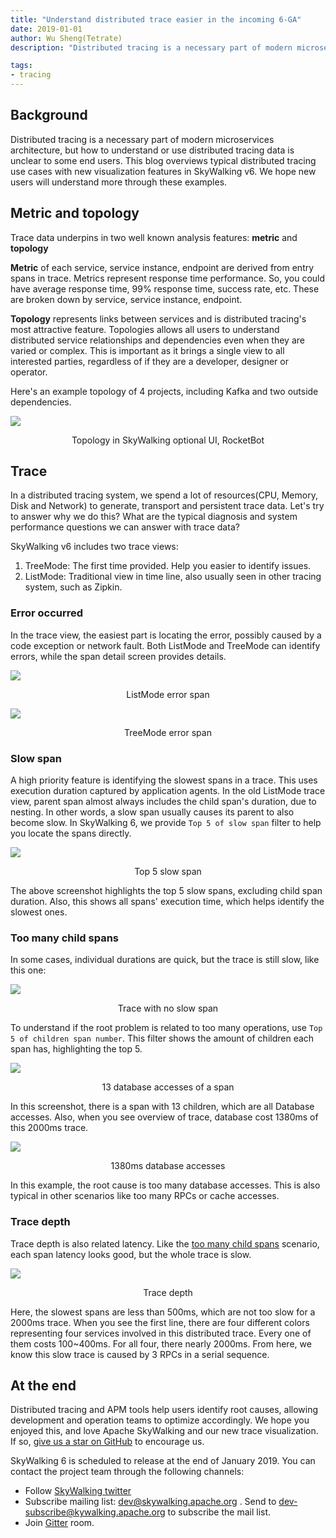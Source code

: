 ```yaml
---
title: "Understand distributed trace easier in the incoming 6-GA"
date: 2019-01-01
author: Wu Sheng(Tetrate)
description: "Distributed tracing is a necessary part of modern microservices architecture, but how to understand or use distributed tracing data is unclear to some end users. This blog overviews typical distributed tracing use cases with new visualization features in SkyWalking v6."

tags:
- tracing
---
```


## Background

Distributed tracing is a necessary part of modern microservices architecture, but how to understand or use distributed tracing data is unclear to some end users. This blog overviews typical distributed tracing use cases with new visualization features in SkyWalking v6. We hope new users will understand more through these examples.

## Metric and topology

Trace data underpins in two well known analysis features: **metric** and **topology**

**Metric** of each service, service instance, endpoint are derived from entry spans in trace. Metrics represent response time performance. So, you could have average response time, 99% response time, success rate, etc. These are broken down by service, service instance, endpoint.

**Topology** represents links between services and is distributed tracing's most attractive feature. Topologies allows all users to understand distributed service relationships and dependencies even when they are varied or complex. This is important as it brings a single view to all interested parties, regardless of if they are a developer, designer or operator.

Here's an example topology of 4 projects, including Kafka and two outside dependencies.

![](./demo-spring.png)

<p align="center">Topology in SkyWalking optional UI, RocketBot</p>

## Trace

In a distributed tracing system, we spend a lot of resources(CPU, Memory, Disk and Network) to generate, transport and persistent trace data. Let's try to answer why we do this? What are the typical diagnosis and system performance questions we can answer with trace data?

SkyWalking v6 includes two trace views:
1. TreeMode: The first time provided. Help you easier to identify issues.
1. ListMode: Traditional view in time line, also usually seen in other tracing system, such as Zipkin.

### Error occurred

In the trace view, the easiest part is locating the error, possibly caused by a code exception or network fault. Both ListMode and TreeMode can identify errors, while the span detail screen provides details.

![](span-error.png)
<p align="center">ListMode error span</p>

![](span-error-2.png)
<p align="center">TreeMode error span</p>

### Slow span

A high priority feature is identifying the slowest spans in a trace. This uses execution duration captured by application agents. In the old ListMode trace view, parent span almost always includes the child span's duration, due to nesting. In other words, a slow span usually causes its parent to also become slow. In SkyWalking 6, we provide `Top 5 of slow span` filter to help you locate the spans directly.

![](top5-span.png)
<p align="center">Top 5 slow span</p>

The above screenshot highlights the top 5 slow spans, excluding child span duration. Also, this shows all spans' execution time, which helps identify the slowest ones.

### Too many child spans

In some cases, individual durations are quick, but the trace is still slow, like this one:

![](top5-not-clear.png)
<p align="center">Trace with no slow span</p>

To understand if the root problem is related to too many operations, use `Top 5 of children span number`. This filter shows the amount of children each span has, highlighting the top 5.

![](too-many-child.png)
<p align="center">13 database accesses of a span</p>

In this screenshot, there is a span with 13 children, which are all Database accesses. Also, when you see overview of trace, database cost 1380ms of this 2000ms trace.

![](database-long-duration.png)
<p align="center">1380ms database accesses</p>

In this example, the root cause is too many database accesses. This is also typical in other scenarios like too many RPCs or cache accesses.

### Trace depth
Trace depth is also related latency. Like the [too many child spans](#too-many-child-spans) scenario, each span latency looks good, but the whole trace is slow.

![](deep-trace-1.png)
<p align="center">Trace depth</p>

Here, the slowest spans are less than 500ms, which are not too slow for a 2000ms trace. When you see the first line, there are four different colors representing four services involved in this distributed trace. Every one of them costs 100~400ms. For all four, there nearly 2000ms. From here, we know this slow trace is caused by 3 RPCs in a serial sequence.

## At the end

Distributed tracing and APM tools help users identify root causes, allowing development and operation teams to optimize accordingly. We hope you enjoyed this, and love Apache SkyWalking and our new trace visualization. If so, [give us a star on GitHub](https://github.com/apache/incubator-skywalking) to encourage us.

SkyWalking 6 is scheduled to release at the end of January 2019. You can contact the project team through the following channels:
- Follow [SkyWalking twitter](https://twitter.com/ASFSkyWalking)
- Subscribe mailing list: dev@skywalking.apache.org . Send to dev-subscribe@kywalking.apache.org to subscribe the mail list.
- Join [Gitter](https://gitter.im/OpenSkywalking/Lobby) room.
